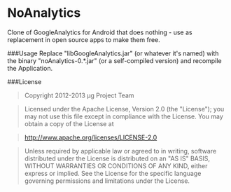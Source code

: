 NoAnalytics
===========

Clone of GoogleAnalytics for Android that does nothing - use as replacement in open source apps to make them free.

###Usage
Replace "libGoogleAnalytics.jar" (or whatever it's named) with the binary "noAnalytics-0.*.jar" (or a self-compiled version) and recompile the Application.

###License
> Copyright 2012-2013 μg Project Team

> Licensed under the Apache License, Version 2.0 (the "License");
> you may not use this file except in compliance with the License.
> You may obtain a copy of the License at

> http://www.apache.org/licenses/LICENSE-2.0

> Unless required by applicable law or agreed to in writing, software 
> distributed under the License is distributed on an "AS IS" BASIS,
> WITHOUT WARRANTIES OR CONDITIONS OF ANY KIND, either express or implied.
> See the License for the specific language governing permissions and
> limitations under the License.
